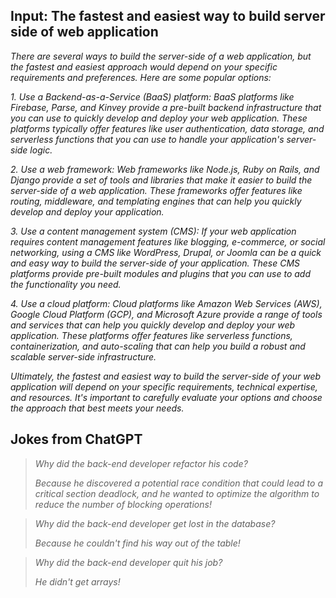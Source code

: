 ## Input: The fastest and easiest way to build server side of web application

*There are several ways to build the server-side of a web application, but the fastest and easiest approach would depend on your specific requirements and preferences. Here are some popular options:*

*1. Use a Backend-as-a-Service (BaaS) platform: BaaS platforms like Firebase, Parse, and Kinvey provide a pre-built backend infrastructure that you can use to quickly develop and deploy your web application. These platforms typically offer features like user authentication, data storage, and serverless functions that you can use to handle your application's server-side logic.*

*2. Use a web framework: Web frameworks like Node.js, Ruby on Rails, and Django provide a set of tools and libraries that make it easier to build the server-side of a web application. These frameworks offer features like routing, middleware, and templating engines that can help you quickly develop and deploy your application.*

*3. Use a content management system (CMS): If your web application requires content management features like blogging, e-commerce, or social networking, using a CMS like WordPress, Drupal, or Joomla can be a quick and easy way to build the server-side of your application. These CMS platforms provide pre-built modules and plugins that you can use to add the functionality you need.*

*4. Use a cloud platform: Cloud platforms like Amazon Web Services (AWS), Google Cloud Platform (GCP), and Microsoft Azure provide a range of tools and services that can help you quickly develop and deploy your web application. These platforms offer features like serverless functions, containerization, and auto-scaling that can help you build a robust and scalable server-side infrastructure.*

*Ultimately, the fastest and easiest way to build the server-side of your web application will depend on your specific requirements, technical expertise, and resources. It's important to carefully evaluate your options and choose the approach that best meets your needs.*

## Jokes from ChatGPT

> *Why did the back-end developer refactor his code?*
>
> *Because he discovered a potential race condition that could lead to a critical section deadlock, and he wanted to optimize the algorithm to reduce the number of blocking operations!*

> *Why did the back-end developer get lost in the database?*
>
> *Because he couldn't find his way out of the table!*

> *Why did the back-end developer quit his job?*
>
> *He didn't get arrays!*
